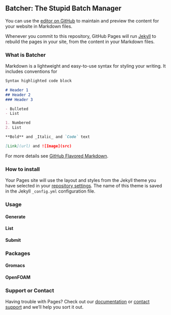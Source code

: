 ## Batcher: The Stupid Batch Manager
You can use the [editor on GitHub](https://github.com/fertinaz/Batcher/edit/main/README.md) to maintain and preview the content for your website in Markdown files.

Whenever you commit to this repository, GitHub Pages will run [Jekyll](https://jekyllrb.com/) to rebuild the pages in your site, from the content in your Markdown files.

### What is Batcher

Markdown is a lightweight and easy-to-use syntax for styling your writing. It includes conventions for

```markdown
Syntax highlighted code block

# Header 1
## Header 2
### Header 3

- Bulleted
- List

1. Numbered
2. List

**Bold** and _Italic_ and `Code` text

[Link](url) and ![Image](src)
```

For more details see [GitHub Flavored Markdown](https://guides.github.com/features/mastering-markdown/).

### How to install
Your Pages site will use the layout and styles from the Jekyll theme you have selected in your [repository settings](https://github.com/fertinaz/Batcher/settings). The name of this theme is saved in the Jekyll `_config.yml` configuration file.

### Usage

#### Generate
#### List
#### Submit

### Packages

#### Gromacs
#### OpenFOAM

### Support or Contact

Having trouble with Pages? Check out our [documentation](https://docs.github.com/categories/github-pages-basics/) or [contact support](https://github.com/contact) and we’ll help you sort it out.
